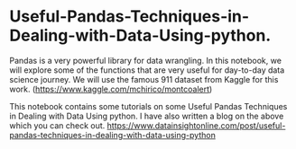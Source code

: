 # Useful-Pandas-Techniques-in-Dealing-with-Data-Using-python.
Pandas is a very powerful library for data wrangling. In this notebook, we will explore some of the functions that are very useful for day-to-day data science journey. We will use the famous 911 dataset from Kaggle for this work. (https://www.kaggle.com/mchirico/montcoalert)

This notebook contains some tutorials on some Useful Pandas Techniques in Dealing with Data Using python. I have also written a blog on the above which you can check out.
https://www.datainsightonline.com/post/useful-pandas-techniques-in-dealing-with-data-using-python
